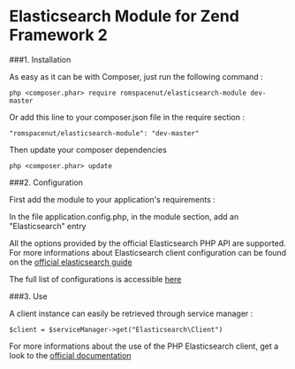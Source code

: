Elasticsearch Module for Zend Framework 2
=========================================

###1. Installation

As easy as it can be with Composer, just run the following command :

    php <composer.phar> require romspacenut/elasticsearch-module dev-master

Or add this line to your composer.json file in the require section :

    "romspacenut/elasticsearch-module": "dev-master"

Then update your composer dependencies

    php <composer.phar> update



###2. Configuration

First add the module to your application's requirements :

In the file application.config.php, in the module section, add an "Elasticsearch" entry

All the options provided by the official Elasticsearch PHP API are supported. For more informations about
Elasticsearch client configuration can be found on the [official elasticsearch guide](http://www.elasticsearch.org/guide/en/elasticsearch/client/php-api/current/_configuration.html)

The full list of configurations is accessible [here](http://www.elasticsearch.org/guide/en/elasticsearch/client/php-api/current/_configuration.html#_full_list_of_configurations)


###3. Use

A client instance can easily be retrieved through service manager :

    $client = $serviceManager->get("Elasticsearch\Client")

For more informations about the use of the PHP Elasticsearch client, get a look to the [official documentation](http://www.elasticsearch.org/guide/en/elasticsearch/client/php-api/current/index.html)





